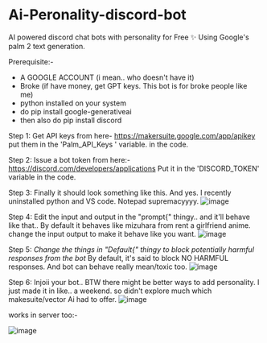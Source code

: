 # Ai-Peronality-discord-bot
AI powered discord chat bots with personality for Free ✨ Using Google's palm 2 text generation. 

Prerequisite:- 
* A GOOGLE ACCOUNT (i mean.. who doesn't have it) 
* Broke (if have money, get GPT keys. This bot is for broke people like me)
* python installed on your system
* do pip install google-generativeai
* then also do pip install discord

Step 1: 
Get API keys from here- https://makersuite.google.com/app/apikey 
put them in the 'Palm_API_Keys ' variable.  in the code. 

Step 2: 
Issue a bot token from here:- https://discord.com/developers/applications
Put it in the 'DISCORD_TOKEN' variable in the code.

Step 3:
Finally it should look something like this. And yes. I recently uninstalled python and VS code. Notepad supremacyyyy.
![image](https://github.com/estrizal/Discord-bot-with-personality-AI-FREE/assets/87994109/74ad6ad6-17a0-423f-b805-af8a3e646f41)

Step 4: 
Edit the input and output in the "prompt{" thingy.. and it'll behave like that.. By default it behaves like mizuhara from rent a girlfriend anime. change the input output to make it behave like you want. 
![image](https://github.com/estrizal/Discord-bot-with-personality-AI-FREE/assets/87994109/392a8e1c-abaa-48f7-8e5e-cda972d50ff6)

Step 5: 
*Change the things in "Default{" thingy to block potentially harmful responses from the bot* By default, it's said to block NO HARMFUL responses. And bot can behave really mean/toxic too. 
![image](https://github.com/estrizal/Discord-bot-with-personality-AI-FREE/assets/87994109/43164300-b01d-4123-b724-f2ec1b8a7856)

Step 6:
Injoii your bot..  BTW there might be better ways to add personality. I just made it in like.. a weekend. so didn't explore much which makesuite/vector Ai had to offer.
![image](https://github.com/estrizal/Discord-bot-with-personality-AI-FREE/assets/87994109/f7a49eae-3b3f-4ac6-a053-002f7d389be0)

works in server too:- 

![image](https://github.com/estrizal/Discord-bot-with-personality-AI-FREE/assets/87994109/40a6fa9b-26e7-41be-8c34-5337d819ab86)
